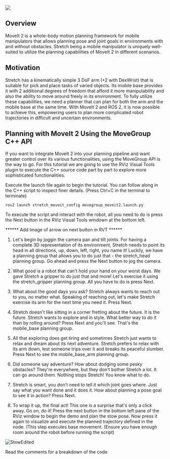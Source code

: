 ![](../images/banner.png)

## Overview

MoveIt 2 is a whole-body motion planning framework for mobile manipulators that allows planning pose and joint goals in environments with and without obstacles. Stretch being a mobile manipulator is uniquely well-suited to utilize the planning capabilities of MoveIt 2 in different scenarios.

## Motivation

Stretch has a kinematically simple 3 DoF arm (+2 with DexWrist) that is suitable for pick and place tasks of varied objects. Its mobile base provides it with 2 additional degrees of freedom that afford it more manipulability and also the ability to move around freely in its environment. To fully utilize these capabilities, we need a planner that can plan for both the arm and the mobile base at the same time. With MoveIt 2 and ROS 2, it is now possible to achieve this, empowering users to plan more complicated robot trajectories in difficult and uncertain environments.

## Planning with MoveIt 2 Using the MoveGroup C++ API

If you want to integrate MoveIt 2 into your planning pipeline and want greater control over its various functionalities, using the MoveGroup API is the way to go. For this tutorial we are going to use the RViz Visual Tools plugin to execute the C++ source code part by part to explore more sophisticated functionalities.

Execute the launch file again to begin the tutorial. You can follow along in the C++ script to inspect finer details. (Press Ctrl+C in the terminal to terminate)

```
ros2 launch stretch_moveit_config movegroup_moveit2.launch.py
```

To execute the script and interact with the robot, all you need to do is press the Next button in the RViz Visual Tools windown at the bottom left.

****** Add Image of arrow on next button in RVT ******

1. Let's begin by joggin the camera pan and tilt joints. For having a complete 3D representation of its environment, Stretch needs to point its head in all directions, up, down, left, right, you name it! Luckily, we have a planning group that allows you to do just that - the stretch_head planning group. Go ahead and press the Next button to jog the camera.

2. What good is a robot that can't hold your hand on your worst days. We gave Stretch a gripper to do just that and more! Let's exercise it using the stretch_gripper planning group. All you have to do is press Next.

3. What about the good days you ask? Stretch always wants to reach out to you, no matter what. Speaking of reaching out, let's make Stretch exercise its arm for the next time you need it. Press Next.

4. Stretch doesn't like sitting in a corner fretting about the future. It is the future. Stretch wants to explore and in style. What  better way to do it than by rolling around? Press Next and you'll see. That's the mobile_base planning group.

5. All that exploring does get tiring and sometimes Stretch just wants to relax and dream about its next adventure. Stretch prefers to relax with its arm down, lest someone trips over it and breaks its peaceful slumber. Press Next to see the mobile_base_arm planning group.

6. Did someone say adventure? How about dodging some pesky obstacles? They're everywhere, but they don't bother Stretch a lot. It can go around them. Nothing stops Stretch! You know what to do.

7. Stretch is smart, you don't need to tell it which joint goes where. Just say what you want done and it does it. How about planning a pose goal to see it in action? Press Next.

8. To wrap it up, the final act! This one is a surprise that's only a click away. Go on, do it!
Press the next button in the bottom left pane of the RViz window to begin the demo and plan the stow pose. Now press it again to visualize and execute the planned trajectory defined in the node. (This step executes base movement. (Ensure you have enough room around the robot before running the script)

![StowEdited](https://user-images.githubusercontent.com/97639181/166838248-cbfd537b-973e-4fb4-b60c-b5b3c111e02d.gif)

Read the comments for a breakdown of the code
